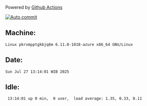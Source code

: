 Powered by [Github Actions](https://github.com/features/actions)

[![Auto commit](https://github.com/hiage/workstation/workflows/Auto%20commit/badge.svg)](https://github.com/hiage/workstation/actions?query=workflow%3A%22Auto+commit%22)

## Machine:
```
Linux pkrvmpptgkbjq6m 6.11.0-1018-azure x86_64 GNU/Linux
```
## Date:
```
Sun Jul 27 13:14:01 WIB 2025
```
## Idle:
```
 13:14:01 up 0 min,  0 user,  load average: 1.35, 0.33, 0.11
```
